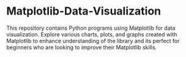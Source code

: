 # Matplotlib-Data-Visualization
This repository contains Python programs using Matplotlib for data visualization. Explore various charts, plots, and graphs created with Matplotlib to enhance  understanding of the library and its perfect for beginners who are looking to improve their Matplotlib skills.

